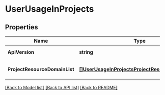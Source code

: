 # UserUsageInProjects

## Properties
Name | Type | Description | Notes
------------ | ------------- | ------------- | -------------
**ApiVersion** | **string** |  | [default to null]
**ProjectResourceDomainList** | [**[]UserUsageInProjectsProjectResourceDomainList**](user_usage_in_projects_project_resource_domain_list.md) |  | [optional] [default to null]

[[Back to Model list]](../README.md#documentation-for-models) [[Back to API list]](../README.md#documentation-for-api-endpoints) [[Back to README]](../README.md)
